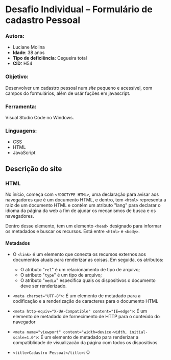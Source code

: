# Desafio Individual – Formulário de cadastro Pessoal

### Autora:
- Luciane Molina
- **Idade**: 38 anos
- **Tipo de deficiência:** Cegueira total
- **CID:** H54

### Objetivo:

Desenvolver um cadastro pessoal num *site* pequeno e acessível, com campos do formulários, além de usár fuções em javascript. 
### Ferramenta:

Visual Studio Code no Windows.

### Linguagens: 

- CSS
- HTML
- JavaScript

## Descrição do site

### HTML

No ínício, começa com `<!DOCTYPE HTML>`, uma declaração para avisar aos navegadores que é um documento HTML, e dentro, tem `<html>` representa a raiz de um documento HTML e contém um atributo "lang" para declarar o idioma da página da web a fim de ajudar os mecanismos de busca e os navegadores. 

Dentro desse elemento, tem um elemento `<head>` designado para informar os metadados e buscar os recursos. Está entre `<html>` e `<body>`. 

#### Metadados

- O `<link>` é um elemento que conecta os recursos externos aos documentos atuais para renderizar as coisas. Em seguida, os atributos:
  - O atributo "`rel`" é um relacionamento de tipo de arquivo;
  - O atributo "`type`" é um tipo de arquivo;
  - O atributo "`media`" especifica quais os dispositivos o documento deve ser renderizado.

- `<meta charset="UTF-8">`: É um elemento de metadado para a codificação e a renderização de caracteres para o documento HTML
- `<meta http-equiv="X-UA-Compatible" content="IE=edge">`: É um elemento de metadado de fornecimento de HTTP para o conteúdo do navegador
- `<meta name="viewport" content="width=device-width, initial-scale=1.0">`: É um elemento de metadado para renderizar a compatiblidade de visualizacão da página com todos os dispositivos
- `<title>Cadastro Pessoal</title>`: O <title> é um elemento que renderiza o título para a aba do navegador

#### Corpo

O elemento `<body>` renderiza todo o corpo de um document.

No corpo, vocês encontram os elementos <div>, que são divisões ou uma seções num documento HTML. O atributo "`class`" é um nome de classe para um elemento para pegar os seletores de um arquivo CSS.

Além disso, numa divisão, temos:

- `<h1>` é um cabeçalho de primeiro grau.
- `<h2>` é um cabeçalho de segundo grau.
- `<p>` é uma definição de parágrafos.
- `<hr/>` é um mais frequentemente exibido como uma regra horizontal que é usada para separar conteúdo (ou definir uma alteração) numa página HTML.

#### Formulário

O `<form>` é um elemento de criação de formulário usado para onde o usuário possa preencher os campos. Nele, tem um atributo "`onsubmit`" é um evento de submissão em JavaScript que executa a função. Dentro do formulário, definimos as classes `grupo-de-caixa` para agrupar o rótulo e o campo para uma mesma linha e expandir a largura do campo até à largura da classe "`descricao`".

Nele, temos:

##### Rótulos

- O `<label>` é um elemento que rotula a informação.
  - O atributo "`for`" é um método que pega o identificador do campo de entrada.

##### Campos de entrada

- O `<input>` é um elemento de campo de entrada para o usuário escrever o valor e preenchê-lo.
  - O atributo "`id`" é uma vinculação do campo ao rótulo.
  - O atributo "`required`" significa que o campo não pode ser vazio.
  - O atributo "`aria-required`" é semelhante ao "required" para pessoas com deficiência.
  - O atributo "`maxlength`" define o limite de caracteres.
  - O atributo "`placeholder`" é um valor da dica ou do exemplo.
  - O atributo "`pattern`" é um método de expressão regular.

#### Fim

O comando `<button type="button" onclick="carregarEndereco()">Clique para carregar os campos do endereço</button>` é um botão com um evento "onclick" que executa a função "carregarEndereco()" para checar se CEP é válido ou não e também preencher todos os campos de endereço de forma automática. 

O comando `<input id="cadastrar" type="submit" value="Enviar dados">` é um botão de submissão com um valor para renderizar

O comando `<script type="text/javascript" src="js/script.js"></script>` é elemento para anexar o arquivo externo em JavaScript e define o tipo de documento

### JavaScript

Executamos uma função (`function`) chamada `carregarEndereco()`, que foi executada ao clicar o botão em HTML. Dentro de uma função, usamos `getElementById` para pegar o valor por meio de um identificador do campo de entrada. Então ao obter o valor, analisamos os seguintes casos :

Validação do CEP
Quando consultado um CEP de formato inválido, por exemplo: "950100100" (9 dígitos), "95010A10" (alfanumérico), "95010 10" (espaço), o código de retorno da consulta será um 400 (Bad Request). Antes de acessar o webservice, valide o formato do CEP e certifique-se que o mesmo possua {8} dígitos. Exemplo de como validar o formato do CEP em javascript está disponível nos exemplos abaixo.
Quando consultado um CEP de formato válido, porém inexistente, por exemplo: "99999999", o retorno conterá um valor de "erro" igual a "true". Isso significa que o CEP consultado não foi encontrado 
- Checamos se for (`if ()`) menor que 8 números (`length != 8`) de CEP, avisamos (`alert`) que o CEP deve ter 8 números sem hífen.
- Pegamos a expressão regular de CEP para testar se é válido ou não – se válido, avisamos que é válido, senão avisamos que é inválido.

No fim, na última função, dentro da qual temos um comando `window.location.href`, que encaminha paraa próxima página de mensagem enviada com sucesso. 

## Referências

### HTML

- [O uso de `aria-required`](https://developer.mozilla.org/pt-BR/docs/Web/Accessibility/ARIA/ARIA_Techniques/Using_the_aria-required_attribute)
- [O uso de `pattern`](https://pt.stackoverflow.com/questions/182118/como-usar-o-atributo-pattern)
- [O uso de expressão regular de números permitidos](https://www.w3schools.com/jsref/jsref_regexp_not_0-9.asp)


### JavaScript

- [Validação de CEP pelo ViaCEP](https://viacep.com.br/#:~:text=Acessando%20o%20webservice%20de%20CEP,piped%22%20ou%20%22querty%22.)
- [A expressão regular de CEP](https://dfilitto.com.br/video-aulas/validacao-do-cep-utilizando-expressao-regular/)

### CSS

Aprendi tentando usar cores diferentes, e perguntando para colegas o resultado, visto que sou cega total. 